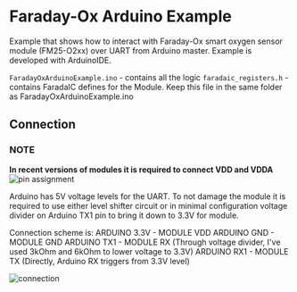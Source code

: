 # Faraday-Ox Arduino Example

Example that shows how to interact with Faraday-Ox smart oxygen sensor module (FM25-O2xx) over UART from Arduino master.
Example is developed with ArduinoIDE.

```FaradayOxArduinoExample.ino``` - contains all the logic
```faradaic_registers.h``` - contains FaradaIC defines for the Module. Keep this file in the same folder as FaradayOxArduinoExample.ino

## Connection

### NOTE
**In recent versions of modules it is required to connect VDD and VDDA**
![pin assignment](pin_assignment.jpg)

Arduino has 5V voltage levels for the UART.
To not damage the module it is required to use either level shifter circuit or in minimal configuration voltage divider on Arduino TX1 pin to bring it down to 3.3V for module.

Connection scheme is:
ARDUINO 3.3V - MODULE VDD
ARDUINO GND - MODULE GND
ARDUINO TX1 - MODULE RX (Through voltage divider, I've used 3kOhm and 6kOhm to lower voltage to 3.3V)
ARDUINO RX1 - MODULE TX (Directly, Arduino RX triggers from 3.3V level)

![connection](connection.jpg)
